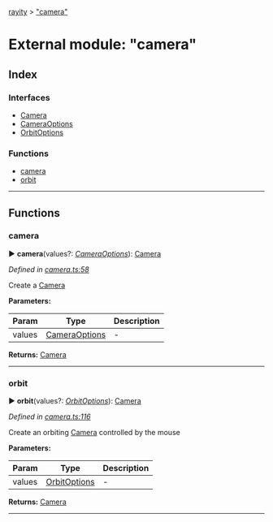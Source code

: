 [rayity](../README.md) > ["camera"](../modules/_camera_.md)



# External module: "camera"

## Index

### Interfaces

* [Camera](../interfaces/_camera_.camera.md)
* [CameraOptions](../interfaces/_camera_.cameraoptions.md)
* [OrbitOptions](../interfaces/_camera_.orbitoptions.md)


### Functions

* [camera](_camera_.md#camera-1)
* [orbit](_camera_.md#orbit)



---
## Functions
<a id="camera-1"></a>

###  camera

► **camera**(values?: *[CameraOptions](../interfaces/_camera_.cameraoptions.md)*): [Camera](../interfaces/_camera_.camera.md)




*Defined in [camera.ts:58](https://github.com/gribbet/rayity/blob/4838bef/src/camera.ts#L58)*



Create a [Camera](../interfaces/_camera_.camera.md)


**Parameters:**

| Param | Type | Description |
| ------ | ------ | ------ |
| values | [CameraOptions](../interfaces/_camera_.cameraoptions.md)   |  - |





**Returns:** [Camera](../interfaces/_camera_.camera.md)





___

<a id="orbit"></a>

###  orbit

► **orbit**(values?: *[OrbitOptions](../interfaces/_camera_.orbitoptions.md)*): [Camera](../interfaces/_camera_.camera.md)




*Defined in [camera.ts:116](https://github.com/gribbet/rayity/blob/4838bef/src/camera.ts#L116)*



Create an orbiting [Camera](../interfaces/_camera_.camera.md) controlled by the mouse


**Parameters:**

| Param | Type | Description |
| ------ | ------ | ------ |
| values | [OrbitOptions](../interfaces/_camera_.orbitoptions.md)   |  - |





**Returns:** [Camera](../interfaces/_camera_.camera.md)





___


